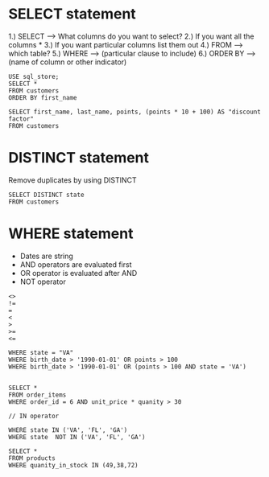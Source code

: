 # SELECT statement

1.) SELECT --> What columns do you want to select?
2.) If you want all the columns \*
3.) If you want particular columns list them out
4.) FROM --> which table?
5.) WHERE --> (particular clause to include)
6.) ORDER BY --> (name of column or other indicator)

```
USE sql_store;
SELECT *
FROM customers
ORDER BY first_name
```

```
SELECT first_name, last_name, points, (points * 10 + 100) AS "discount factor"
FROM customers
```

# DISTINCT statement

Remove duplicates by using DISTINCT

```
SELECT DISTINCT state
FROM customers
```

# WHERE statement

- Dates are string
- AND operators are evaluated first
- OR operator is evaluated after AND
- NOT operator

```
<>
!=
=
<
>
>=
<=

WHERE state = "VA"
WHERE birth_date > '1990-01-01' OR points > 100
WHERE birth_date > '1990-01-01' OR (points > 100 AND state = 'VA')


SELECT *
FROM order_items
WHERE order_id = 6 AND unit_price * quanity > 30

// IN operator

WHERE state IN ('VA', 'FL', 'GA')
WHERE state  NOT IN ('VA', 'FL', 'GA')

SELECT *
FROM products
WHERE quanity_in_stock IN (49,38,72)


```

